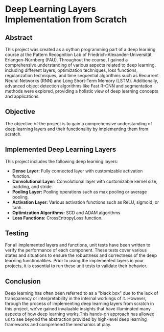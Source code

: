 # Deep Learning Layers Implementation from Scratch


## Abstract
This project was created as a oython programming part of a deep learning course at the Pattern Recognition Lab of Friedrich-Alexander-Universität Erlangen-Nürnberg (FAU).
Throughout the course, I gained a comprehensive understanding of various aspects related to deep learning, including different layers, optimization techniques,
loss functions, regularization techniques, and time sequential algorithms such as Recurrent Neural Networks (RNN) and Long Short-Term Memory (LSTM).
Additionally, advanced object detection algorithms like Fast R-CNN and segmentation methods were explored, providing a holistic view of deep learning concepts and applications.


## Objective
The objective of the project is to gain a comprehensive understanding of deep learning layers and their functionality by implementing them from scratch.


## Implemented Deep Learning Layers
This project includes the following deep learning layers:
- **Dense Layer:** Fully connected layer with customizable activation function.
- **Convolutional Layer:** Convolutional layer with customizable kernel size, padding, and stride.
- **Pooling Layer:** Pooling operations such as max pooling or average pooling.
- **Activation Layer:** Various activation functions such as ReLU, sigmoid, or tanh.
- **Optimization Algorithms:** SGD and ADAM algorithms
- **Loss Functions:** CrossEntropyLoss function.

## Testing
For all implemented layers and functions, unit tests have been written to verify the performance of each component. These tests cover various states and situations to ensure the robustness and correctness of the deep learning functionalities. Prior to using the implemented layers in your projects, it is essential to run these unit tests to validate their behavior.

## Conclusion
Deep learning has often been referred to as a "black box" due to the lack of transparency or interpretability in the internal workings of it. However, through the process of implementing deep learning layers from scratch in this project, we've gained invaluable insights that have illuminated many aspects of how deep learning works.This hands-on approach has allowed us to see beyond the abstraction provided by high-level deep learning frameworks and comprehend the mechanics at play.

